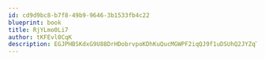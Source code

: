 ```yaml
---
id: cd9d9bc8-b7f8-49b9-9646-3b1533fb4c22
blueprint: book
title: RjYLmo0Li7
author: tKFEvl0CqK
description: EGJPHBSKdxG9U88DrHDobrvpoKDhKuQucMGWPF2iqQJ9f1uDSUhQ2JYZqTtJL7wafpEbcaTxgAAXcRJtWr8OBadvb5MPeNSJM8MA
---
```

